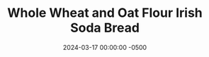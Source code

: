 ---
layout: post
title:  "Whole Wheat and Oat Flour Irish Soda Bread"
date:   2024-03-17 00:00:00 -0500
categories:
- Recipes
- Bread
permalink: /recipes/irish-soda-bread
image: /assets/Food/Bread/Irish/irish-cover.jpg
ing: irish-ing
facts: irish-facts
Prep: 10
Rest: 
Cook: 50
Source1: https://www.youtube.com/watch?v=vUSiK7Us-iY
Source2: 
whisk: https://s.samsungfood.com/HCU9g
tags: 
- whole wheat
- oat flour
- irish
- bread
- sandwich
- toast
- shepard's pie
- shepards pie
- st patricks day
- st patrick's day
- buttermilk
Description: This Irish Soda Bread is healthier than traditional, as it's packed with much more fiber and nutrients due to the whole wheat and oat flours. This is a quick bread recipe that relies on the reaction between baking soda and buttermilk, giving you a delicious bread in a fraction of the time. It goes great with my <a href="shepards-pie">Cauliflower Mash Shepard's Pie</a> for a hearty dinner
Instructions: 
- Preheat your oven to 450F, and take out a large cookie sheet. Lightly grease it with oil. For a crispier crust, you can instead bake on a preheated pizza stone. Just use parchment paper, so it's easier to get the loaf in<br><br>

- Combine all the dry ingredients in a large mixing bowl - oat flour, whole wheat flour, cornstarch, baking soda, and salt<br><br>

- In a separate bowl, whisk together the buttermilk and egg until well combined<br><br>
- <center><img src="/assets/Food/Bread/Irish/irish-3.jpg" alt="" class="instruction-image"></center><br>

- Pour the wet mixture into the dry. Using a wooden spoon, gently stir the mixture until a dough forms. Be careful not to overmix<br><br>

- Transfer the dough onto a floured surface and knead it gently a few times to shape it into a round circle. Place the shaped dough into the prepared skillet or baking pan<br><br>

- Using a sharp knife, score a cross on the top of the dough. This helps the bread expand while baking<br><br>
- <center><img src="/assets/Food/Bread/Irish/irish-6.jpg" alt="" class="instruction-image"></center><br>

- Bake in the preheated 450F oven for 10 minutes. Reduce the temperature to 400F, and continue baking for another 35-40 minutes, or until the bread is deep golden brown and sounds hollow when tapped on the bottom<br><br>
- <center><img src="/assets/Food/Bread/Irish/irish-7.jpg" alt="" class="instruction-image"></center><br>

- Remove from the oven and allow it to cool in the pan for a few minutes. Transfer the bread to a wire rack to cool completely before slicing<br><br>

- Store any leftovers in an airtight container at room temperature for up to 2-3 days, or freeze for longer storage
---